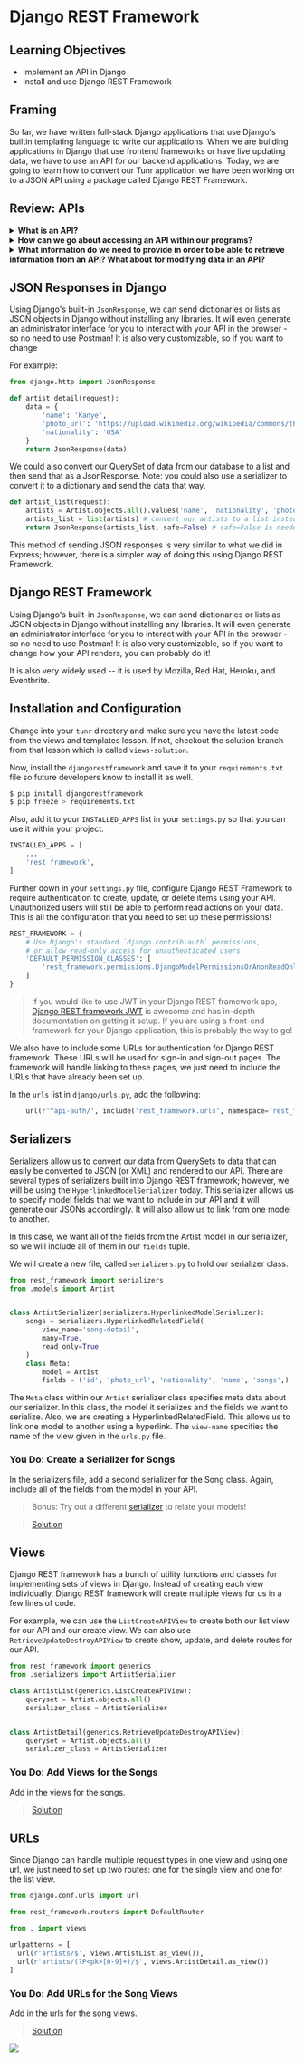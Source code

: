 
# Django REST Framework

## Learning Objectives

* Implement an API in Django
* Install and use Django REST Framework

## Framing

So far, we have written full-stack Django applications that use Django's builtin templating language to write our applications. When we are building applications in Django that use frontend frameworks or have live updating data, we have to use an API for our backend applications. Today, we are going to learn how to convert our Tunr application we have been working on to a JSON API using a package called Django REST Framework.

## Review: APIs

<details>
  <summary><strong>What is an API?</strong></summary>

  > API stands for "Application Programming Interface." While it technically applies to all of software design, the term has come to refer to web URLs that can be accessed for raw data.

</details>

<details>
  <summary><strong>How can we go about accessing an API within our programs?</strong></summary>

  > Using [jQuery's AJAX method](http://api.jquery.com/jquery.ajax/), [JavaScript's fetch method](https://developer.mozilla.org/en-US/docs/Web/API/Fetch_API/Using_Fetch), [Axios](https://github.com/axios/axios), or any other means of doing HTTP requests .

</details>

<details>
  <summary><strong>What information do we need to provide in order to be able to retrieve information from an API? What about for modifying data in an API?</strong></summary>

  > In order to "GET" or "DELETE" information, we need to provide a `url`, `type`, (HTTP method) and `dataType` (API data format).
  > In order to "POST" or "PUT", we also need to provide some `data`.

  > Example:

  ```js
  fetch('/artists', {
    method: 'POST',
    body: JSON.stringify({
      artist: {
        name: 'Limp Bizkit',
        nationality: 'USA',
        photo_url: 'http://nerdist.com/wp-content/uploads/2014/12/limp_bizkit-970x545.jpg'
      }
    })
  })
  .then((response) =>  response.json())
  .then((response) => {
    console.log(response)
  })
  ```

</details>

## JSON Responses in Django

Using Django's built-in `JsonResponse`, we can send dictionaries or lists as JSON objects in Django without installing any libraries. It will even generate an administrator interface for you to interact with your API in the browser - so no need to use Postman! It is also very customizable, so if you want to change 

For example:

```py
from django.http import JsonResponse

def artist_detail(request):
    data = {
        'name': 'Kanye',
        'photo_url': 'https://upload.wikimedia.org/wikipedia/commons/thumb/1/11/Kanye_West_at_the_2009_Tribeca_Film_Festival.jpg/1920px-Kanye_West_at_the_2009_Tribeca_Film_Festival.jpg',
        'nationality': 'USA'
    }
    return JsonResponse(data)
```

We could also convert our QuerySet of data from our database to a list and then send that as a JsonResponse. Note: you could also use a serializer to convert it to a dictionary and send the data that way.

```py
def artist_list(request):
    artists = Artist.objects.all().values('name', 'nationality', 'photo_url') # only grab some attributes from our database
    artists_list = list(artists) # convert our artists to a list instead of QuerySet
    return JsonResponse(artists_list, safe=False) # safe=False is needed if the first parameter is not a dictionary.

```
This method of sending JSON responses is very similar to what we did in Express; however, there is a simpler way of doing this using Django REST Framework.

## Django REST Framework

Using Django's built-in `JsonResponse`, we can send dictionaries or lists as JSON objects in Django without installing any libraries. It will even generate an administrator interface for you to interact with your API in the browser - so no need to use Postman! It is also very customizable, so if you want to change how your API renders, you can probably do it! 

It is also very widely used -- it is used by Mozilla, Red Hat, Heroku, and Eventbrite.

## Installation and Configuration

Change into your `tunr` directory and make sure you have the latest code from the views and templates lesson. If not, checkout the solution branch from that lesson which is called `views-solution`.

Now, install the `djangorestframework` and save it to your `requirements.txt` file so future developers know to install it as well.

```bash
$ pip install djangorestframework
$ pip freeze > requirements.txt
```

Also, add it to your `INSTALLED_APPS` list in your `settings.py` so that you can use it within your project.

```python
INSTALLED_APPS = [
    ...
    'rest_framework',
]
```

Further down in your `settings.py` file, configure Django REST Framework to require authentication to create, update, or delete items using your API. Unauthorized users will still be able to perform read actions on your data. This is all the configuration that you need to set up these permissions!

```python
REST_FRAMEWORK = {
    # Use Django's standard `django.contrib.auth` permissions,
    # or allow read-only access for unauthenticated users.
    'DEFAULT_PERMISSION_CLASSES': [
        'rest_framework.permissions.DjangoModelPermissionsOrAnonReadOnly'
    ]
}
```

> If you would like to use JWT in your Django REST framework app, [Django REST framework JWT](http://getblimp.github.io/django-rest-framework-jwt/) is awesome and has in-depth documentation on getting it setup. If you are using a front-end framework for your Django application, this is probably the way to go!

We also have to include some URLs for authentication for Django REST framework. These URLs will be used for sign-in and sign-out pages. The framework will handle linking to these pages, we just need to include the URLs that have already been set up.

In the `urls` list in `django/urls.py`, add the following:

```python
    url(r'^api-auth/', include('rest_framework.urls', namespace='rest_framework'))
```

## Serializers

Serializers allow us to convert our data from QuerySets to data that can easily be converted to JSON (or XML) and rendered to our API. There are several types of serializers built into Django REST framework; however, we will be using the `HyperlinkedModelSerializer` today. This serializer allows us to specify model fields that we want to include in our API and it will generate our JSONs accordingly. It will also allow us to link from one model to another.

In this case, we want all of the fields from the Artist model in our serializer, so we will include all of them in our `fields` tuple.

We will create a new file, called `serializers.py` to hold our serializer class.

```py
from rest_framework import serializers
from .models import Artist


class ArtistSerializer(serializers.HyperlinkedModelSerializer):
    songs = serializers.HyperlinkedRelatedField(
        view_name='song-detail',
        many=True,
        read_only=True
    )
    class Meta:
        model = Artist
        fields = ('id', 'photo_url', 'nationality', 'name', 'songs',)
```

The  `Meta` class within our `Artist` serializer class specifies meta data about our serializer. In this class, the model it serializes and the fields we want to serialize. Also, we are creating a HyperlinkedRelatedField. This allows us to link one model to another using a hyperlink. The `view-name` specifies the name of the view given in the `urls.py` file.

### You Do: Create a Serializer for Songs

In the serializers file, add a second serializer for the Song class. Again, include all of the fields from the model in your API.

> Bonus: Try out a different [serializer](http://www.django-rest-framework.org/api-guide/serializers) to relate your models!

> [Solution](https://git.generalassemb.ly/dc-wdi-python-django/tunr/blob/django-rest-framework/tunr/serializers.py)
## Views

Django REST framework has a bunch of utility functions and classes for implementing sets of views in Django. Instead of creating each view individually, Django REST framework will create multiple views for us in a few lines of code.

For example, we can use the `ListCreateAPIView` to create both our list view for our API and our create view. We can also use `RetrieveUpdateDestroyAPIView` to create show, update, and delete routes for our API.

```py
from rest_framework import generics 
from .serializers import ArtistSerializer

class ArtistList(generics.ListCreateAPIView):
    queryset = Artist.objects.all()
    serializer_class = ArtistSerializer


class ArtistDetail(generics.RetrieveUpdateDestroyAPIView):
    queryset = Artist.objects.all()
    serializer_class = ArtistSerializer
```

### You Do: Add Views for the Songs

Add in the views for the songs. 

> [Solution](https://git.generalassemb.ly/dc-wdi-python-django/tunr/blob/django-rest-framework/tunr/views.py)


## URLs

Since Django can handle multiple request types in one view and using one url, we just need to set up two routes: one for the single view and one for the list view.

```py
from django.conf.urls import url

from rest_framework.routers import DefaultRouter

from . import views

urlpatterns = [
  url(r'artists/$', views.ArtistList.as_view()),
  url(r'artists/(?P<pk>[0-9]+)/$', views.ArtistDetail.as_view())
]
```

### You Do: Add URLs for the Song Views

Add in the urls for the song views. 

> [Solution](https://git.generalassemb.ly/dc-wdi-python-django/tunr/blob/django-rest-framework/tunr/views.py)

![](product.png)
